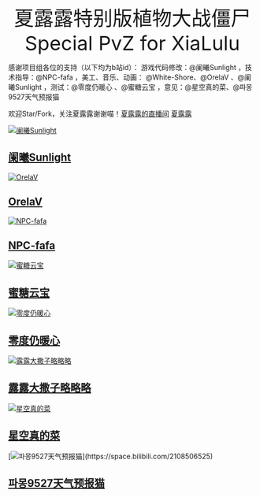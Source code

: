 <div style="text-align: center; font-size: 40px;">
    夏露露特别版植物大战僵尸 Special PvZ for XiaLulu
</div>

感谢项目组各位的支持（以下均为b站id）：
游戏代码修改：@阑曦Sunlight ，技术指导：@NPC-fafa ，美工、音乐、动画： @White-Shore、@OrelaV 、@阑曦Sunlight  ，测试：@零度仍暖心 、@蜜糖云宝 ，意见：@星空真的菜、@파몽9527天气预报猫


欢迎Star/Fork，关注夏露露谢谢喵！[夏露露的直播间](https://live.bilibili.com/24988171) [夏露露](https://space.bilibili.com/1486340861)

[![阑曦Sunlight](https://i1.hdslb.com/bfs/face/1ec0a4c47ead0a359fcae13da2093d938b489c76.jpg@240w_240h_1c_1s_!web-avatar-space-header.avif "@阑曦Sunlight")](https://space.bilibili.com/1803286711)

## [阑曦Sunlight](https://space.bilibili.com/1803286711?spm_id_from=333.337.0.0)

 [![OrelaV](https://i2.hdslb.com/bfs/face/d812a48f1ca84d4f60a112dc31ba65546a787a76.jpg@240w_240h_1c_1s_!web-avatar-space-header.avif "@OrelaV")](https://space.bilibili.com/1790772607)

## [OrelaV](https://space.bilibili.com/3546375738361934)

[![NPC-fafa](https://i1.hdslb.com/bfs/face/14c2494fbefc7a2ef1bab6b575ff6a34b1d10417.jpg@240w_240h_1c_1s_!web-avatar-space-header.avif "@NPC-fafa")](https://space.bilibili.com/433417183)

## [NPC-fafa](https://space.bilibili.com/433417183)

[![蜜糖云宝](https://i1.hdslb.com/bfs/face/e410dd401382e6f5419d6b65dffaaaedc42244ef.jpg@240w_240h_1c_1s_!web-avatar-space-header.avif "@蜜糖云宝")](https://space.bilibili.com/1790772607)

## [蜜糖云宝](https://space.bilibili.com/1790772607)

[![零度仍暖心](https://i2.hdslb.com/bfs/face/5d3c7742cbe4597094706f9f5c924f33cc419800.webp@240w_240h_1c_1s_!web-avatar-space-header.avif "@零度仍暖心")](https://space.bilibili.com/3461571703474673)

## [零度仍暖心](https://space.bilibili.com/3461571703474673)

[![露露大撒子略略略](https://i0.hdslb.com/bfs/face/d38b2cd43ed2c8dde2858aa62400e7527b4a26e6.jpg@240w_240h_1c_1s_!web-avatar-space-header.avif "@露露大撒子略略略")](https://space.bilibili.com/454352982)

## [露露大撒子略略略](https://space.bilibili.com/454352982)

[![星空真的菜](https://i2.hdslb.com/bfs/face/08f61c126f78486de87cf8562de04b461faa4ffc.jpg@240w_240h_1c_1s_!web-avatar-space-header.avif "@星空真的菜")](https://space.bilibili.com/446154524)

## [星空真的菜](https://space.bilibili.com/446154524?spm_id_from=333.337.0.0)

[![파몽9527天气预报猫](https://i1.hdslb.com/bfs/face/543d9896eebd3b361c15cf6744fdf21b5a03b8a1.jpg@240w_240h_1c_1s_!web-avatar-space-header.avif"@파몽9527天气预报猫")](https://space.bilibili.com/2108506525)

## [파몽9527天气预报猫](https://space.bilibili.com/2108506525?spm_id_from=333.337.0.0)
